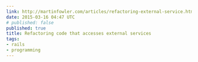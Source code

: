 ```yaml
---
link: http://martinfowler.com/articles/refactoring-external-service.html
date: 2015-03-16 04:47 UTC
# published: false
published: true
title: Refactoring code that accesses external services
tags:
- rails
- programming
---
```



